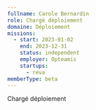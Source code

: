 ```yaml
---
fullname: Carole Bernardin
role: Chargé déploiement
domaine: Déploiement
missions:
  - start: 2023-01-02
    end: 2023-12-31
    status: independent
    employer: Opteamis
    startups:
      - reva
memberType: beta
---
```

Chargé déploiement